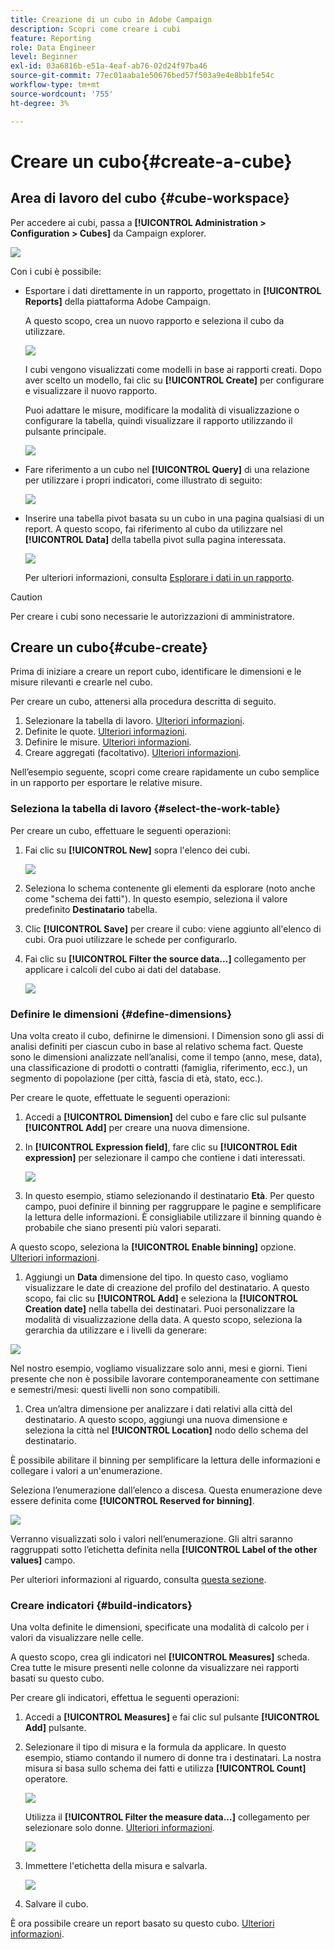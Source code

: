 ```yaml
---
title: Creazione di un cubo in Adobe Campaign
description: Scopri come creare i cubi
feature: Reporting
role: Data Engineer
level: Beginner
exl-id: 03a6816b-e51a-4eaf-ab76-02d24f97ba46
source-git-commit: 77ec01aaba1e50676bed57f503a9e4e8bb1fe54c
workflow-type: tm+mt
source-wordcount: '755'
ht-degree: 3%

---
```


# Creare un cubo{#create-a-cube}

## Area di lavoro del cubo {#cube-workspace}

Per accedere ai cubi, passa a **[!UICONTROL Administration > Configuration > Cubes]** da Campaign explorer.

![](assets/cube-node.png)

Con i cubi è possibile:

* Esportare i dati direttamente in un rapporto, progettato in **[!UICONTROL Reports]** della piattaforma Adobe Campaign.

   A questo scopo, crea un nuovo rapporto e seleziona il cubo da utilizzare.

   ![](assets/create-new-cube.png)

   I cubi vengono visualizzati come modelli in base ai rapporti creati. Dopo aver scelto un modello, fai clic su **[!UICONTROL Create]** per configurare e visualizzare il nuovo rapporto.

   Puoi adattare le misure, modificare la modalità di visualizzazione o configurare la tabella, quindi visualizzare il rapporto utilizzando il pulsante principale.

   ![](assets/display-cube-table.png)

* Fare riferimento a un cubo nel **[!UICONTROL Query]** di una relazione per utilizzare i propri indicatori, come illustrato di seguito:

   ![](assets/cube-report-query.png)

* Inserire una tabella pivot basata su un cubo in una pagina qualsiasi di un report. A questo scopo, fai riferimento al cubo da utilizzare nel **[!UICONTROL Data]** della tabella pivot sulla pagina interessata.

   ![](assets/cube-in-a-report.png)

   Per ulteriori informazioni, consulta [Esplorare i dati in un rapporto](cube-tables.md#explore-the-data-in-a-report).


>[!CAUTION]
>
>Per creare i cubi sono necessarie le autorizzazioni di amministratore.

## Creare un cubo{#cube-create}

Prima di iniziare a creare un report cubo, identificare le dimensioni e le misure rilevanti e crearle nel cubo.

Per creare un cubo, attenersi alla procedura descritta di seguito.

1. Selezionare la tabella di lavoro. [Ulteriori informazioni](#select-the-work-table).
1. Definite le quote. [Ulteriori informazioni](#define-dimensions).
1. Definire le misure. [Ulteriori informazioni](#build-indicators).
1. Creare aggregati (facoltativo). [Ulteriori informazioni](customize-cubes.md#calculate-and-use-aggregates).

Nell’esempio seguente, scopri come creare rapidamente un cubo semplice in un rapporto per esportare le relative misure.

### Seleziona la tabella di lavoro {#select-the-work-table}

Per creare un cubo, effettuare le seguenti operazioni:

1. Fai clic su **[!UICONTROL New]** sopra l&#39;elenco dei cubi.

   ![](assets/create-a-cube.png)

1. Seleziona lo schema contenente gli elementi da esplorare (noto anche come &quot;schema dei fatti&quot;). In questo esempio, seleziona il valore predefinito **Destinatario** tabella.
1. Clic **[!UICONTROL Save]** per creare il cubo: viene aggiunto all&#39;elenco di cubi. Ora puoi utilizzare le schede per configurarlo.

1. Fai clic su **[!UICONTROL Filter the source data...]** collegamento per applicare i calcoli del cubo ai dati del database.

   ![](assets/cube-filter-source.png)

### Definire le dimensioni {#define-dimensions}

Una volta creato il cubo, definirne le dimensioni. I Dimension sono gli assi di analisi definiti per ciascun cubo in base al relativo schema fact. Queste sono le dimensioni analizzate nell’analisi, come il tempo (anno, mese, data), una classificazione di prodotti o contratti (famiglia, riferimento, ecc.), un segmento di popolazione (per città, fascia di età, stato, ecc.).

Per creare le quote, effettuate le seguenti operazioni:

1. Accedi a **[!UICONTROL Dimension]** del cubo e fare clic sul pulsante **[!UICONTROL Add]** per creare una nuova dimensione.
1. In **[!UICONTROL Expression field]**, fare clic su **[!UICONTROL Edit expression]** per selezionare il campo che contiene i dati interessati.

   ![](assets/cube-add-dimension.png)

1. In questo esempio, stiamo selezionando il destinatario **Età**. Per questo campo, puoi definire il binning per raggruppare le pagine e semplificare la lettura delle informazioni. È consigliabile utilizzare il binning quando è probabile che siano presenti più valori separati.

A questo scopo, seleziona la **[!UICONTROL Enable binning]** opzione. [Ulteriori informazioni](customize-cubes.md#data-binning).

1. Aggiungi un **Data** dimensione del tipo. In questo caso, vogliamo visualizzare le date di creazione del profilo del destinatario. A questo scopo, fai clic su **[!UICONTROL Add]** e seleziona la **[!UICONTROL Creation date]** nella tabella dei destinatari.
Puoi personalizzare la modalità di visualizzazione della data. A questo scopo, seleziona la gerarchia da utilizzare e i livelli da generare:

![](assets/cube-date-dimension.png)

Nel nostro esempio, vogliamo visualizzare solo anni, mesi e giorni. Tieni presente che non è possibile lavorare contemporaneamente con settimane e semestri/mesi: questi livelli non sono compatibili.

1. Crea un’altra dimensione per analizzare i dati relativi alla città del destinatario. A questo scopo, aggiungi una nuova dimensione e seleziona la città nel **[!UICONTROL Location]** nodo dello schema del destinatario.

È possibile abilitare il binning per semplificare la lettura delle informazioni e collegare i valori a un&#39;enumerazione.

Seleziona l’enumerazione dall’elenco a discesa. Questa enumerazione deve essere definita come **[!UICONTROL Reserved for binning]**.

![](assets/cube-dimension-with-enum.png)

Verranno visualizzati solo i valori nell’enumerazione. Gli altri saranno raggruppati sotto l’etichetta definita nella **[!UICONTROL Label of the other values]** campo.

Per ulteriori informazioni al riguardo, consulta [questa sezione](customize-cubes.md#dynamically-manage-bins).

### Creare indicatori {#build-indicators}

Una volta definite le dimensioni, specificate una modalità di calcolo per i valori da visualizzare nelle celle.

A questo scopo, crea gli indicatori nel **[!UICONTROL Measures]** scheda. Crea tutte le misure presenti nelle colonne da visualizzare nei rapporti basati su questo cubo.

Per creare gli indicatori, effettua le seguenti operazioni:

1. Accedi a **[!UICONTROL Measures]** e fai clic sul pulsante **[!UICONTROL Add]** pulsante.
1. Selezionare il tipo di misura e la formula da applicare. In questo esempio, stiamo contando il numero di donne tra i destinatari. La nostra misura si basa sullo schema dei fatti e utilizza **[!UICONTROL Count]** operatore.

   ![](assets/cube-new-measure.png)

   Utilizza il **[!UICONTROL Filter the measure data...]** collegamento per selezionare solo donne. [Ulteriori informazioni](customize-cubes.md#define-measures).

   ![](assets/cube-filter-measure-data.png)

1. Immettere l&#39;etichetta della misura e salvarla.

   ![](assets/cube-save-measure.png)

1. Salvare il cubo.


È ora possibile creare un report basato su questo cubo. [Ulteriori informazioni](cube-tables.md).

